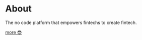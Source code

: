 # About

The no code platform that empowers fintechs to create fintech.

[more 😎](https://github.com/monopayments/about)
